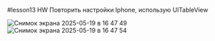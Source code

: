 #lesson13 HW
Повторить настройки Iphone, использую UITableView 

![Снимок экрана 2025-05-19 в 16 47 49](https://github.com/user-attachments/assets/4f37fd75-d4f3-4178-afd0-673a8a026d67)
![Снимок экрана 2025-05-19 в 16 47 54](https://github.com/user-attachments/assets/d6d7c4ee-88f7-4fc6-87e9-41e66387581f)
